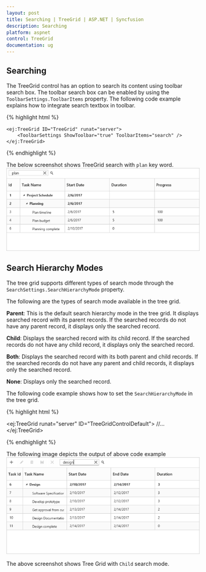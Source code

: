 ```yaml
---
layout: post
title: Searching | TreeGrid | ASP.NET | Syncfusion
description: Searching
platform: aspnet
control: TreeGrid
documentation: ug
---
```


## Searching

The TreeGrid control has an option to search its content using toolbar search box. The toolbar search box can be enabled by using the `ToolbarSettings.ToolbarItems` property. The following code example explains how to integrate search textbox in toolbar.

{% highlight html %}

    <ej:TreeGrid ID="TreeGrid" runat="server">
        <ToolbarSettings ShowToolbar="true" ToolbarItems="search" />            
    </ej:TreeGrid>

{% endhighlight %}

The below screenshot shows TreeGrid search with `plan` key word.
![](Searching_images/Searching_img1.png)

## Search Hierarchy Modes

The tree grid supports different types of search mode through the `SearchSettings.SearchHierarchyMode` property.

The following are the types of search mode available in the tree grid.

**Parent**: This is the default search hierarchy mode in the tree grid. It displays searched record with its parent records. If the searched records do not have any parent record, it displays only the searched record.

**Child**: Displays the searched record with its child record. If the searched records do not have any child record, it displays only the searched record.

**Both**: Displays the searched record with its both parent and child records. If the searched records do not have any parent and child records, it displays only the searched record.

**None**: Displays only the searched record.

The following code example shows how to set the `SearchHierarchyMode` in the tree grid.

{% highlight html %}

<ej:TreeGrid runat="server" ID="TreeGridControlDefault">
     //...
     <SearchSettings SearchHierarchyMode="Child"/>
</ej:TreeGrid>

{% endhighlight %}

The following image depicts the output of above code example
![](Searching_images/SearchHierarchyModes_img1.png)

The above screenshot shows Tree Grid with `Child` search mode.

